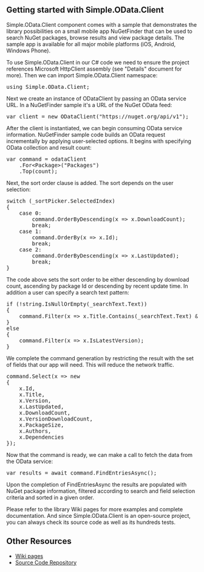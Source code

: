 ## Getting started with Simple.OData.Client

Simple.OData.Client component comes with a sample that demonstrates the library possibilities on a small mobile app NuGetFinder that can be used to search NuGet packages, browse results and view package details. The sample app is available for all major mobile platforms (iOS, Android, Windows Phone).

To use Simple.OData.Client in our C# code we need to ensure the project references Microsoft HttpClient assembly (see "Details" document for more). Then we can import Simple.OData.Client namespace:

<pre>using Simple.OData.Client;</pre>

Next we create an instance of ODataClient by passing an OData service URL. In a NuGetFinder sample it's a URL of the NuGet OData feed:

<pre>var client = new ODataClient("https://nuget.org/api/v1");</pre>

After the client is instantiated, we can begin consuming OData service information.
NuGetFinder sample code builds an OData request incrementally by applying user-selected options. It begins with specifying OData collection and result count:

<pre>var command = odataClient
    .For&lt;Package&gt;("Packages")
    .Top(count);
</pre>

Next, the sort order clause is added. The sort depends on the user selection:

<pre>switch (_sortPicker.SelectedIndex)
{
    case 0:
        command.OrderByDescending(x => x.DownloadCount);
        break;
    case 1:
        command.OrderBy(x => x.Id);
        break;
    case 2:
        command.OrderByDescending(x => x.LastUpdated);
        break;
}
</pre>

The code above sets the sort order to be either descending by download count, ascending by package Id or descending by recent update time. In addition a user can specify a search text pattern:

<pre>if (!string.IsNullOrEmpty(_searchText.Text))
{
    command.Filter(x => x.Title.Contains(_searchText.Text) && x.IsLatestVersion);
}
else
{
    command.Filter(x => x.IsLatestVersion);
}
</pre>

We complete the command generation by restricting the result with the set of fields that our app will need. This will reduce the network traffic.

<pre>command.Select(x => new
{
    x.Id, 
    x.Title, 
    x.Version, 
    x.LastUpdated, 
    x.DownloadCount, 
    x.VersionDownloadCount, 
    x.PackageSize, 
    x.Authors, 
    x.Dependencies
});
</pre>

Now that the command is ready, we can make a call to fetch the data from the OData service:

<pre>var results = await command.FindEntriesAsync();
</pre>

Upon the completion of FindEntriesAsync the results are populated with NuGet package information, filtered according to search and field selection criteria and sorted in a given order.

Please refer to the library Wiki pages for more examples and complete documentation. And since Simple.OData.Client is an open-source project, you can always check its source code as well as its hundreds tests.


## Other Resources

* [Wiki pages](https://github.com/object/Simple.OData.Client/wiki)
* [Source Code Repository](https://github.com/object/Simple.OData.Client)
